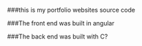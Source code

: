 ###this is my portfolio websites source code

###The front end was built in angular

###The back end was built with C?
